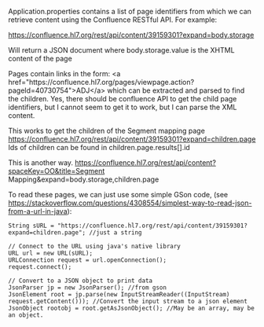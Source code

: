 Application.properties contains a list of page identifiers from which we can retrieve content using the Confluence
RESTful API.  For example:

https://confluence.hl7.org/rest/api/content/39159301?expand=body.storage

Will return a JSON document where body.storage.value is the XHTML content of the page

Pages contain links in the form: \<a href="https\://confluence.hl7.org/pages/viewpage.action?pageId=40730754"\>ADJ\</a\>
which can be extracted and parsed to find the children.  Yes, there should be confluence 
API to get the child page identifiers, but I cannot seem to get it to work, but I can 
parse the XML content.

This works to get the children of the Segment mapping page
https://confluence.hl7.org/rest/api/content/39159301?expand=children.page
Ids of children can be found in children.page.results[].id

This is another way.
https://confluence.hl7.org/rest/api/content?spaceKey=OO&title=Segment Mapping&expand=body.storage,children.page


To read these pages, we can just use some simple GSon code, (see https://stackoverflow.com/questions/4308554/simplest-way-to-read-json-from-a-url-in-java):

    String sURL = "https://confluence.hl7.org/rest/api/content/39159301?expand=children.page"; //just a string

    // Connect to the URL using java's native library
    URL url = new URL(sURL);
    URLConnection request = url.openConnection();
    request.connect();

    // Convert to a JSON object to print data
    JsonParser jp = new JsonParser(); //from gson
    JsonElement root = jp.parse(new InputStreamReader((InputStream) request.getContent())); //Convert the input stream to a json element
    JsonObject rootobj = root.getAsJsonObject(); //May be an array, may be an object. 

